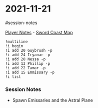 # 2021-11-21

\#session-notes 

[Player Notes](https://docs.google.com/document/d/1flIOt9zdcujPfELxJ2z20Bst9zLwX4JnkvmETBPIbRU/edit#heading=h.qklgz8xzl35d) - [Sword Coast Map](https://cdn.discordapp.com/attachments/780951050278010910/799399197442965604/skt03-thenorth.jpg)

````
!multiline
!i begin
!i add 20 Guybrush -p
!i add 24 Iryanar -p
!i add 20 Nessa -p
!i add 13 Phillip -p
!i add 22 Tamar -p
!i add 15 Emmissary -p
!i list
````

### Session Notes

* Spawn Emissaries and the Astral Plane
